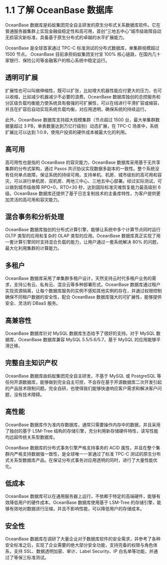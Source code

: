 # 1.1 了解 OceanBase 数据库

OceanBase 数据库是蚂蚁集团完全自主研发的原生分布式关系数据库软件。它在普通服务器集群上实现金融级稳定性和高可用，首创“三地五中心”城市级故障自动无损容灾新标准，具备基于原生分布式的卓越的水平扩展能力。

OceanBase 是全球首家通过 TPC-C 标准测试的分布式数据库，单集群规模超过 1500 节点。 OceanBase 目前承担蚂蚁集团支付宝 100% 核心链路，在国内几十家银行、保险公司等金融客户的核心系统中稳定运行。

## 透明可扩展

扩展性也可以叫做伸缩性，既可以扩张，比如增大机器性能应付更大的压力，也可以收缩，比如减少机器减少不必要的浪费。OceanBase 数据库独创的总控服务和分区级负载均衡能力使系统具有极强的可扩展性，可以在线进行平滑扩容或缩容，并且在扩容后自动实现系统负载均衡，对应用透明，确保系统的持续运行。

此外，OceanBase 数据库支持超大规模集群（节点超过 1500 台，最大单集群数据量超过 3 PB，单表数量达到万亿行级别）动态扩展，在 TPC-C 场景中，系统扩展比可以达到 1:0.9，使用户投资的硬件成本被最大化的利用。

## 高可用

高可用性也是指的 OceanBase 的容灾能力，OceanBase 数据库采用基于无共享集群的分布式架构，通过 Paxos 共识协议实现数据多副本的一致性。整个系统没有任何单点故障，保证系统的持续可用。支持单机、机房、城市级别的高可用和容灾，可以进行单机房、双机房、两地三中心、三地五中心部署。经过实际测试，可以做到城市级故障 RPO=0，RTO<30 秒，达到国际标准灾难恢复能力最高级别 6 级。OceanBase 数据库还提供了基于日志复制技术的主备库特性，为客户提供更加灵活的高可用和容灾能力。

## 混合事务和分析处理

OceanBase 数据库独创的分布式计算引擎，能够让系统中多个计算节点同时运行 OLTP 类型的应用和复杂的 OLAP 类型的应用。OceanBase 数据库真正实现了用一套计算引擎同时支持混合负载的能力，让用户通过一套系统解决 80% 的问题，最大化利用集群的计算能力。

## 多租户

OceanBase 数据库采用了单集群多租户设计，天然支持云时代多租户业务的需求，支持公有云、私有云、混合云等多种部署形式。OceanBase 数据库通过租户实现资源隔离，让每个数据库服务的实例不感知其他实例的存在，并通过权限控制确保不同租户数据的安全性，配合 OceanBase 数据库强大的可扩展性，能够提供安全、灵活的 DBaaS 服务。

## 高兼容性

OceanBase 数据库针对 MySQL 数据库生态给予了很好的支持。对于 MySQL 数据库，OceanBase 数据库兼容 MySQL 5.5/5.6/5.7，基于 MySQL 的应用能够平滑迁移。

## 完整自主知识产权

OceanBase 数据库由蚂蚁集团完全自主研发，不基于 MySQL 或 PostgreSQL 等任何开源数据库，能够做到完全自主可控，不会存在基于开源数据库二次开发引起的产品技术限制问题。完全自研，也使得我们能够快速响应客户需求和解决客户问题，没有技术障碍。

## 高性能

OceanBase 数据库作为准内存数据库，通常只需要操作内存中的数据，并且采用了独创的基于 LSM-Tree 结构的存储引擎，充分利用新存储硬件特性，读写性能均远超传统关系型数据库。

OceanBase 数据库的分布式事务引擎严格支持事务的 ACID 属性，并且在整个集群内严格支持数据强一致性，是全球唯一一家通过了标准 TPC-C 测试的原生分布式关系型数据库产品。在保证分布式事务对应用透明的同时，进行了大量性能优化。

## 低成本

OceanBase 数据库可以在通用服务器上运行，不依赖于特定的高端硬件，能够有效降低用户的硬件成本。OceanBase 数据库使用基于 LSM-Tree 的存储引擎，能够有效地对数据进行压缩，并且不影响性能，可以降低用户的存储成本。

## 安全性

OceanBase 数据库在调研了大量企业对于数据库软件的安全需求，并参考了各种安全标准之后，实现了企业需要的绝大部分安全功能，支持完备的权限与角色体系，支持 SSL、数据透明加密、审计、Label Security、IP 白名单等功能，并通过了等保三标准测试。
